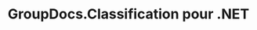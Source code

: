 ---
title: GroupDocs.Classification pour .NET
type: docs
weight: 10
url: /fr/net/
description: Les références d'API GroupDocs.Classification pour .NET contiennent des exemples, des extraits de code et de la documentation sur l'API. Il fournit des espaces de noms, des classes, des interfaces et d'autres détails d'API.
is_root: true
---